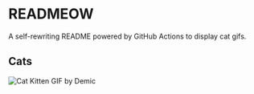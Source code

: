 # READMEOW

A self-rewriting README powered by GitHub Actions to display cat gifs.

## Cats

![Cat Kitten GIF by Demic](https://media3.giphy.com/media/v1.Y2lkPTlhY2QwMmRhYno4MXRkYTdhODZ3azd5N2tkd3R1bHExbnJwaHBnbnR5NDl0NWs3dSZlcD12MV9naWZzX3NlYXJjaCZjdD1n/3oriO0OEd9QIDdllqo/200.gif)
